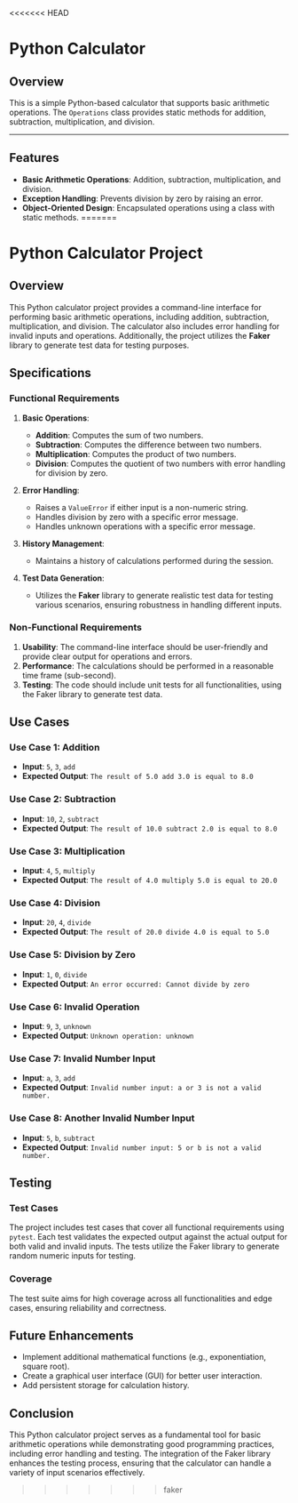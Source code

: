 <<<<<<< HEAD
# Python Calculator

## Overview
This is a simple Python-based calculator that supports basic arithmetic operations. The `Operations` class provides static methods for addition, subtraction, multiplication, and division.

---

## Features
- **Basic Arithmetic Operations**: Addition, subtraction, multiplication, and division.
- **Exception Handling**: Prevents division by zero by raising an error.
- **Object-Oriented Design**: Encapsulated operations using a class with static methods.
=======
# Python Calculator Project

## Overview
This Python calculator project provides a command-line interface for performing basic arithmetic operations, including addition, subtraction, multiplication, and division. The calculator also includes error handling for invalid inputs and operations. Additionally, the project utilizes the **Faker** library to generate test data for testing purposes.

## Specifications

### Functional Requirements
1. **Basic Operations**:
    - **Addition**: Computes the sum of two numbers.
    - **Subtraction**: Computes the difference between two numbers.
    - **Multiplication**: Computes the product of two numbers.
    - **Division**: Computes the quotient of two numbers with error handling for division by zero.

2. **Error Handling**:
    - Raises a `ValueError` if either input is a non-numeric string.
    - Handles division by zero with a specific error message.
    - Handles unknown operations with a specific error message.

3. **History Management**:
    - Maintains a history of calculations performed during the session.

4. **Test Data Generation**:
    - Utilizes the **Faker** library to generate realistic test data for testing various scenarios, ensuring robustness in handling different inputs.

### Non-Functional Requirements
1. **Usability**: The command-line interface should be user-friendly and provide clear output for operations and errors.
2. **Performance**: The calculations should be performed in a reasonable time frame (sub-second).
3. **Testing**: The code should include unit tests for all functionalities, using the Faker library to generate test data.

## Use Cases

### Use Case 1: Addition
- **Input**: `5`, `3`, `add`
- **Expected Output**: `The result of 5.0 add 3.0 is equal to 8.0`

### Use Case 2: Subtraction
- **Input**: `10`, `2`, `subtract`
- **Expected Output**: `The result of 10.0 subtract 2.0 is equal to 8.0`

### Use Case 3: Multiplication
- **Input**: `4`, `5`, `multiply`
- **Expected Output**: `The result of 4.0 multiply 5.0 is equal to 20.0`

### Use Case 4: Division
- **Input**: `20`, `4`, `divide`
- **Expected Output**: `The result of 20.0 divide 4.0 is equal to 5.0`

### Use Case 5: Division by Zero
- **Input**: `1`, `0`, `divide`
- **Expected Output**: `An error occurred: Cannot divide by zero`

### Use Case 6: Invalid Operation
- **Input**: `9`, `3`, `unknown`
- **Expected Output**: `Unknown operation: unknown`

### Use Case 7: Invalid Number Input
- **Input**: `a`, `3`, `add`
- **Expected Output**: `Invalid number input: a or 3 is not a valid number.`

### Use Case 8: Another Invalid Number Input
- **Input**: `5`, `b`, `subtract`
- **Expected Output**: `Invalid number input: 5 or b is not a valid number.`

## Testing
### Test Cases
The project includes test cases that cover all functional requirements using `pytest`. Each test validates the expected output against the actual output for both valid and invalid inputs. The tests utilize the Faker library to generate random numeric inputs for testing.

### Coverage
The test suite aims for high coverage across all functionalities and edge cases, ensuring reliability and correctness.

## Future Enhancements
- Implement additional mathematical functions (e.g., exponentiation, square root).
- Create a graphical user interface (GUI) for better user interaction.
- Add persistent storage for calculation history.

## Conclusion
This Python calculator project serves as a fundamental tool for basic arithmetic operations while demonstrating good programming practices, including error handling and testing. The integration of the Faker library enhances the testing process, ensuring that the calculator can handle a variety of input scenarios effectively.
>>>>>>> faker
